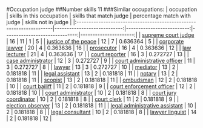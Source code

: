 #Occupation judge
##Number skills 11
###Similar occupations:
| occupation                                                          |   skills in this occupation |   skills that match judge |   percentage match with judge |   skills not in judge |
|:--------------------------------------------------------------------|----------------------------:|--------------------------:|------------------------------:|----------------------:|
| [supreme court judge](supreme_court_judge.md)                       |                          16 |                        11 |                      1        |                     5 |
| [justice of the peace](justice_of_the_peace.md)                     |                          12 |                         7 |                      0.636364 |                     5 |
| [corporate lawyer](corporate_lawyer.md)                             |                          20 |                         4 |                      0.363636 |                    16 |
| [prosecutor](prosecutor.md)                                         |                          16 |                         4 |                      0.363636 |                    12 |
| [law lecturer](law_lecturer.md)                                     |                          21 |                         4 |                      0.363636 |                    17 |
| [court reporter](court_reporter.md)                                 |                          16 |                         3 |                      0.272727 |                    13 |
| [case administrator](case_administrator.md)                         |                          12 |                         3 |                      0.272727 |                     9 |
| [court administrative officer](court_administrative_officer.md)     |                          11 |                         3 |                      0.272727 |                     8 |
| [lawyer](lawyer.md)                                                 |                          13 |                         3 |                      0.272727 |                    10 |
| [mediator](mediator.md)                                             |                          13 |                         2 |                      0.181818 |                    11 |
| [legal assistant](legal_assistant.md)                               |                          13 |                         2 |                      0.181818 |                    11 |
| [notary](notary.md)                                                 |                          13 |                         2 |                      0.181818 |                    11 |
| [scopist](scopist.md)                                               |                          13 |                         2 |                      0.181818 |                    11 |
| [ombudsman](ombudsman.md)                                           |                          12 |                         2 |                      0.181818 |                    10 |
| [court bailiff](court_bailiff.md)                                   |                          11 |                         2 |                      0.181818 |                     9 |
| [court enforcement officer](court_enforcement_officer.md)           |                          12 |                         2 |                      0.181818 |                    10 |
| [court administrator](court_administrator.md)                       |                          10 |                         2 |                      0.181818 |                     8 |
| [court jury coordinator](court_jury_coordinator.md)                 |                          10 |                         2 |                      0.181818 |                     8 |
| [court clerk](court_clerk.md)                                       |                          11 |                         2 |                      0.181818 |                     9 |
| [election observer](election_observer.md)                           |                          13 |                         2 |                      0.181818 |                    11 |
| [legal administrative assistant](legal_administrative_assistant.md) |                          10 |                         2 |                      0.181818 |                     8 |
| [legal consultant](legal_consultant.md)                             |                          10 |                         2 |                      0.181818 |                     8 |
| [lawyer linguist](lawyer_linguist.md)                               |                          14 |                         2 |                      0.181818 |                    12 |
